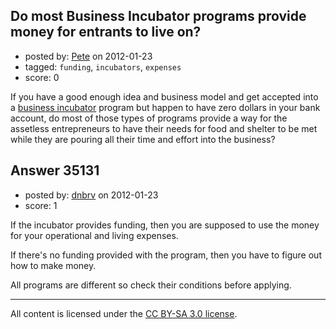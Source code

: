 ## Do most Business Incubator programs provide money for entrants to live on?

- posted by: [Pete](https://stackexchange.com/users/-1/15904-pete) on 2012-01-23
- tagged: `funding`, `incubators`, `expenses`
- score: 0

If you have a good enough idea and business model and get accepted into a [business incubator][1] program but happen to have zero dollars in your bank account, do most of those types of programs provide a way for the assetless entrepreneurs to have their needs for food and shelter to be met while they are pouring all their time and effort into the business?


  [1]: http://en.wikipedia.org/wiki/Business_incubator


## Answer 35131

- posted by: [dnbrv](https://stackexchange.com/users/-1/15284-dnbrv) on 2012-01-23
- score: 1

If the incubator provides funding, then you are supposed to use the money for your operational and living expenses.

If there's no funding provided with the program, then you have to figure out how to make money.

All programs are different so check their conditions before applying.



---

All content is licensed under the [CC BY-SA 3.0 license](https://creativecommons.org/licenses/by-sa/3.0/).
